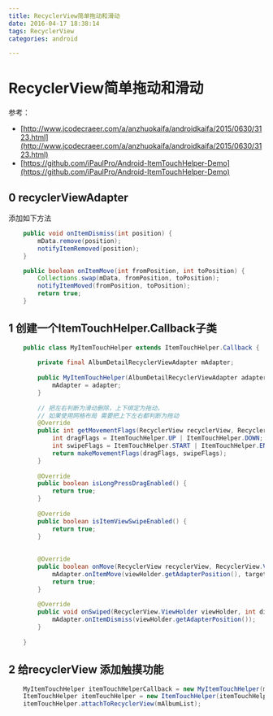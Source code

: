 ```yaml
---
title: RecyclerView简单拖动和滑动
date: 2016-04-17 18:38:14
tags: RecyclerView
categories: android

---
```



# RecyclerView简单拖动和滑动

<!--more-->

参考：

- [http://www.jcodecraeer.com/a/anzhuokaifa/androidkaifa/2015/0630/3123.html](http://www.jcodecraeer.com/a/anzhuokaifa/androidkaifa/2015/0630/3123.html)
- [https://github.com/iPaulPro/Android-ItemTouchHelper-Demo](https://github.com/iPaulPro/Android-ItemTouchHelper-Demo)

## 0 recyclerViewAdapter

添加如下方法

```java
    public void onItemDismiss(int position) {
        mData.remove(position);
        notifyItemRemoved(position);
    }

    public boolean onItemMove(int fromPosition, int toPosition) {
        Collections.swap(mData, fromPosition, toPosition);
        notifyItemMoved(fromPosition, toPosition);
        return true;
    }
```

## 1 创建一个ItemTouchHelper.Callback子类

```java
	public class MyItemTouchHelper extends ItemTouchHelper.Callback {
	
	    private final AlbumDetailRecyclerViewAdapter mAdapter; 
	
	    public MyItemTouchHelper(AlbumDetailRecyclerViewAdapter adapter) {
	        mAdapter = adapter;
	    }
	
		// 把左右判断为滑动删除，上下绑定为拖动，
		// 如果使用网格布局 需要把上下左右都判断为拖动
	    @Override
	    public int getMovementFlags(RecyclerView recyclerView, RecyclerView.ViewHolder viewHolder) {
	        int dragFlags = ItemTouchHelper.UP | ItemTouchHelper.DOWN;
	        int swipeFlags = ItemTouchHelper.START | ItemTouchHelper.END;
	        return makeMovementFlags(dragFlags, swipeFlags);
	    }
	
	    @Override
	    public boolean isLongPressDragEnabled() {
	        return true;
	    }
	
	    @Override
	    public boolean isItemViewSwipeEnabled() {
	        return true;
	    }
	
	
	    @Override
	    public boolean onMove(RecyclerView recyclerView, RecyclerView.ViewHolder viewHolder, RecyclerView.ViewHolder target) {
	        mAdapter.onItemMove(viewHolder.getAdapterPosition(), target.getAdapterPosition());
	        return true;
	    }
	
	    @Override
	    public void onSwiped(RecyclerView.ViewHolder viewHolder, int direction) {
	        mAdapter.onItemDismiss(viewHolder.getAdapterPosition());
	    }
	
	} 
```

## 2 给recyclerView 添加触摸功能

```java
    MyItemTouchHelper itemTouchHelperCallback = new MyItemTouchHelper(mRecyclerViewAdapter);
    ItemTouchHelper itemTouchHelper = new ItemTouchHelper(itemTouchHelperCallback);
    itemTouchHelper.attachToRecyclerView(mAlbumList);
```